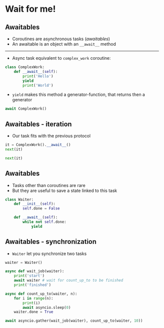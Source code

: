 # Wait for me!


## Awaitables

* Coroutines are asynchronous tasks (*awaitables*)
* An awaitable is an object with an `__await__` method

--------------------

* Async task equivalent to `complex_work` coroutine:

```python
class ComplexWork:
    def __await__(self):
        print('Hello')
        yield
        print('World')
```

* `yield` makes this method a generator-function, that returns then a generator

```python
await ComplexWork()
```


## Awaitables - iteration

* Our task fits with the previous protocol

```python
it = ComplexWork().__await__()
next(it)
```

```python
next(it)
```


## Awaitables

* Tasks other than coroutines are rare
* But they are useful to save a state linked to this task

```python
class Waiter:
    def __init__(self):
        self.done = False

    def __await__(self):
        while not self.done:
            yield
```


## Awaitables - synchronization

* `Waiter` let you synchronize two tasks

```python
waiter = Waiter()

async def wait_job(waiter):
    print('start')
    await waiter # wait for count_up_to to be finished
    print('finished')

async def count_up_to(waiter, n):
    for i in range(n):
        print(i)
        await asyncio.sleep(0)
    waiter.done = True

await asyncio.gather(wait_job(waiter), count_up_to(waiter, 10))
```
